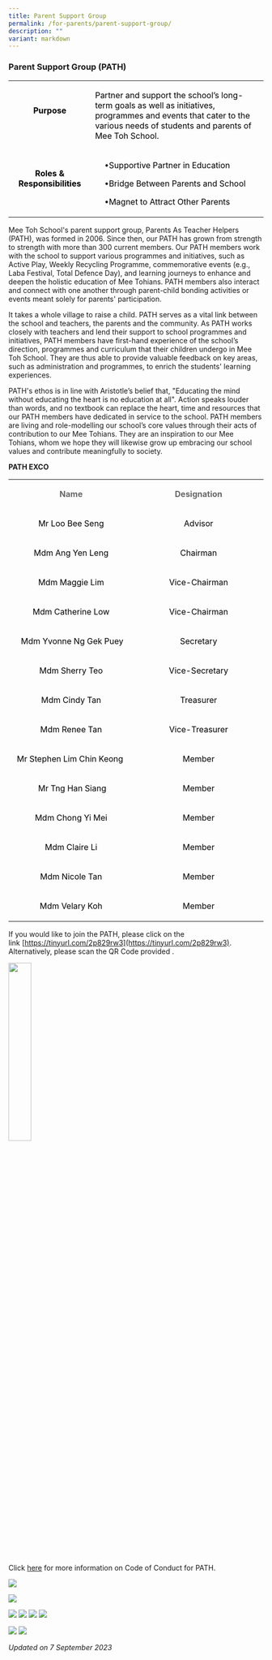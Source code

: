 ```yaml
---
title: Parent Support Group
permalink: /for-parents/parent-support-group/
description: ""
variant: markdown
---
```

### Parent Support Group (PATH)

  
	
<table><tbody><tr><td style="height:83.73pt;width:135pt;"><p style="margin-left:0in;text-align:center;"><span style="color:black;"><strong>Purpose</strong></span><br>&nbsp;</p></td><td style="width:470pt;"><p style="margin-left:0in;"><span style="color:black;">Partner and support the school’s long-term goals as well as initiatives, programmes and events that cater to the various needs of students and parents of Mee Toh School.</span></p></td></tr><tr><td style="height:95.56pt;width:135pt;"><p style="margin-left:0in;text-align:center;"><span style="color:black;"><strong>Roles &amp; Responsibilities</strong></span><br>&nbsp;</p></td><td style="width:470pt;"><p style="margin-left:.19in;">•<span style="color:black;">Supportive Partner in Education</span></p><p style="margin-left:.19in;">•<span style="color:black;">Bridge Between Parents and School</span></p><p style="margin-left:.19in;">•<span style="color:black;">Magnet to Attract Other Parents</span></p></td></tr></tbody></table>


Mee Toh School's parent support group, Parents As Teacher Helpers (PATH), was formed in 2006. Since then, our PATH has grown from strength to strength with more than 300 current members. Our PATH members work with the school to support various programmes and initiatives, such as Active Play, Weekly Recycling Programme, commemorative events (e.g., Laba Festival, Total Defence Day), and learning journeys to enhance and deepen the holistic education of Mee Tohians. PATH members also interact and connect with one another through parent-child bonding activities or events meant solely for parents' participation.

It takes a whole village to raise a child. PATH serves as a vital link between the school and teachers, the parents and the community. As PATH works closely with teachers and lend their support to school programmes and initiatives, PATH members have first-hand experience of the school’s direction, programmes and curriculum that their children undergo in Mee Toh School. They are thus able to provide valuable feedback on key areas, such as administration and programmes, to enrich the students' learning experiences.

PATH's ethos is in line with Aristotle’s belief that, "Educating the mind without educating the heart is no education at all". Action speaks louder than words, and no textbook can replace the heart, time and resources that our PATH members have dedicated in service to the school. PATH members are living and role-modelling our school’s core values through their acts of contribution to our Mee Tohians. They are an inspiration to our Mee Tohians, whom we hope they will likewise grow up embracing our school values and contribute meaningfully to society.


**PATH EXCO**

<table><tbody><tr><td style="height:25.22pt;width:274pt;"><p style="margin-left:0in;text-align:center;"><span style="color:#666666;"><strong>Name</strong></span></p></td><td style="width:274pt;"><p style="margin-left:0in;text-align:center;"><span style="color:#666666;"><strong>Designation</strong></span></p></td></tr><tr><td style="height:20.75pt;width:274pt;"><p style="margin-left:0in;text-align:center;"><span style="color:black;">Mr Loo Bee Seng</span></p></td><td style="width:274pt;"><p style="margin-left:0in;text-align:center;"><span style="color:black;">Advisor</span></p></td></tr><tr><td style="height:20.75pt;width:274pt;"><p style="margin-left:0in;text-align:center;"><span style="color:black;">Mdm Ang Yen Leng</span></p></td><td style="width:274pt;"><p style="margin-left:0in;text-align:center;"><span style="color:black;">Chairman</span></p></td></tr><tr><td style="height:20.75pt;width:274pt;"><p style="margin-left:0in;text-align:center;"><span style="color:black;">Mdm Maggie Lim</span></p></td><td style="width:274pt;"><p style="margin-left:0in;text-align:center;"><span style="color:black;">Vice-Chairman</span></p></td></tr><tr><td style="height:20.75pt;width:274pt;"><p style="margin-left:0in;text-align:center;"><span style="color:black;">Mdm Catherine Low</span></p></td><td style="width:274pt;"><p style="margin-left:0in;text-align:center;"><span style="color:black;">Vice-Chairman</span></p></td></tr><tr><td style="height:20.75pt;width:274pt;"><p style="margin-left:0in;text-align:center;"><span style="color:black;">&nbsp;Mdm Yvonne Ng Gek Puey</span></p></td><td style="width:274pt;"><p style="margin-left:0in;text-align:center;"><span style="color:black;">Secretary</span></p></td></tr><tr><td style="height:20.75pt;width:274pt;"><p style="margin-left:0in;text-align:center;"><span style="color:black;">Mdm Sherry Teo</span></p></td><td style="width:274pt;"><p style="margin-left:0in;text-align:center;"><span style="color:black;">Vice-Secretary</span></p></td></tr><tr><td style="height:20.75pt;width:274pt;"><p style="margin-left:0in;text-align:center;"><span style="color:black;">Mdm Cindy Tan</span></p></td><td style="width:274pt;"><p style="margin-left:0in;text-align:center;"><span style="color:black;">Treasurer</span></p></td></tr><tr><td style="height:20.75pt;width:274pt;"><p style="margin-left:0in;text-align:center;"><span style="color:black;">Mdm Renee Tan</span></p></td><td style="width:274pt;"><p style="margin-left:0in;text-align:center;"><span style="color:black;">Vice-Treasurer</span></p></td></tr><tr><td style="height:20.75pt;width:274pt;"><p style="margin-left:0in;text-align:center;"><span style="color:black;">Mr Stephen Lim Chin Keong&nbsp;</span></p></td><td style="width:274pt;"><p style="margin-left:0in;text-align:center;"><span style="color:black;">Member</span></p></td></tr><tr><td style="height:20.75pt;width:274pt;"><p style="margin-left:0in;text-align:center;"><span style="color:black;">&nbsp;Mr Tng Han Siang</span></p></td><td style="width:274pt;"><p style="margin-left:0in;text-align:center;"><span style="color:black;">Member</span></p></td></tr><tr><td style="height:20.75pt;width:274pt;"><p style="margin-left:0in;text-align:center;"><span style="color:black;">Mdm Chong Yi Mei</span></p></td><td style="width:274pt;"><p style="margin-left:0in;text-align:center;"><span style="color:black;">Member</span></p></td></tr><tr><td style="height:20.75pt;width:274pt;"><p style="margin-left:0in;text-align:center;"><span style="color:black;">Mdm Claire Li</span></p></td><td style="width:274pt;"><p style="margin-left:0in;text-align:center;"><span style="color:black;">Member</span></p></td></tr><tr><td style="height:20.75pt;width:274pt;"><p style="margin-left:0in;text-align:center;"><span style="color:black;">Mdm Nicole Tan</span></p></td><td style="width:274pt;"><p style="margin-left:0in;text-align:center;"><span style="color:black;">Member</span></p></td></tr><tr><td style="height:20.75pt;width:274pt;"><p style="margin-left:0in;text-align:center;"><span style="color:black;">Mdm Velary Koh</span></p></td><td style="width:274pt;"><p style="margin-left:0in;text-align:center;"><span style="color:black;">Member</span></p></td></tr></tbody></table>

If you would like to join the PATH, please click on the link&nbsp;[https://tinyurl.com/2p829rw3](https://tinyurl.com/2p829rw3). Alternatively, please scan the QR Code&nbsp;provided&nbsp;.

<img src="/images/path1.png" style="width:30%">
		 
Click&nbsp;[here](https://meetoh.moe.edu.sg/qql/slot/u578/2021/For%20Parents/PATH/PATH%20Code%20of%20conduct%202020.pdf)&nbsp;for more information on Code of Conduct for PATH.

![](/images/For%20Parents/Parent%20Support%20Group/path%20connects%20volume1_(1).jpg)

![](/images/For%20Parents/Parent%20Support%20Group/path%20connects%20volume1_%20(2).jpg)

![](/images/For%20Parents/Parent%20Support%20Group/Vol2_2023__1_.jpg)
![](/images/For%20Parents/Parent%20Support%20Group/Vol2_2023__2_.jpg)
![](/images/For%20Parents/Parent%20Support%20Group/Vol2_2023__3_.jpg)
![](/images/For%20Parents/Parent%20Support%20Group/Vol2_2023__4____Copy.jpg)

![](/images/PATH/Slide5.jpg)
![](/images/PATH/Slide6.jpg)
		 
*Updated on 7 September 2023*